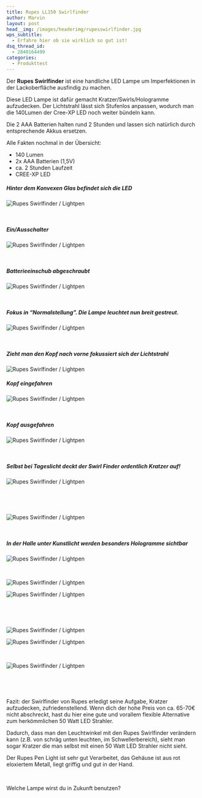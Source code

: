 ```yaml
---
title: Rupes LL150 Swirlfinder
author: Marvin
layout: post
head__img: /images/headerimg/rupesswirlfinder.jpg
wps_subtitle:
  - Erfahre hier ob sie wirklich so gut ist!
dsq_thread_id:
  - 2840164499
categories:
  - Produkttest
---
```

Der **Rupes Swirlfinder** ist eine handliche LED Lampe um Imperfektionen in der Lackoberfläche ausfindig zu machen.

<p style="text-align: left;">
  Diese LED Lampe ist dafür gemacht Kratzer/Swirls/Hologramme aufzudecken. Der Lichtstrahl lässt sich Stufenlos anpassen, wodurch man die 140Lumen der Cree-XP LED noch weiter bündeln kann.
</p>

<p style="text-align: left;">
  Die 2 AAA Batterien halten rund 2 Stunden und lassen sich natürlich durch entsprechende Akkus ersetzen.
</p>

<p style="text-align: left;">
  Alle Fakten nochmal in der Übersicht:
</p>

*   140 Lumen
*   2x AAA Batterien (1,5V)
*   ca. 2 Stunden Laufzeit
*   CREE-XP LED

<h5 style="text-align: left;">
  Hinter dem Konvexen Glas befindet sich die LED
</h5>

![Rupes Swirlfinder / Lightpen](http://autopflege-mieth.de/berichte/rupeslightpen/P1020033.JPG)

&nbsp;

##### Ein/Ausschalter

![Rupes Swirlfinder / Lightpen](http://autopflege-mieth.de/berichte/rupeslightpen/P1020034.JPG)

&nbsp;

##### Batterieeinschub abgeschraubt

![Rupes Swirlfinder / Lightpen](http://autopflege-mieth.de/berichte/rupeslightpen/P1020035.jpg)

&nbsp;

##### Fokus in &#8220;Normalstellung&#8221;. Die Lampe leuchtet nun breit gestreut.

![Rupes Swirlfinder / Lightpen](http://autopflege-mieth.de/berichte/rupeslightpen/P1020036.jpg)

&nbsp;

##### Zieht man den Kopf nach vorne fokussiert sich der Lichtstrahl

![Rupes Swirlfinder / Lightpen](http://autopflege-mieth.de/berichte/rupeslightpen/P1020037.jpg?w=900)
&nbsp;

##### Kopf eingefahren

![Rupes Swirlfinder / Lightpen](http://autopflege-mieth.de/berichte/rupeslightpen/P1020038.JPG)

&nbsp;

##### Kopf ausgefahren

![Rupes Swirlfinder / Lightpen](http://autopflege-mieth.de/berichte/rupeslightpen/P1020039.JPG)

&nbsp;

##### Selbst bei Tageslicht deckt der Swirl Finder ordentlich Kratzer auf!

![Rupes Swirlfinder / Lightpen](http://autopflege-mieth.de/berichte/rupeslightpen/P1020047.JPG)

&nbsp;

&nbsp;

![Rupes Swirlfinder / Lightpen](http://autopflege-mieth.de/berichte/rupeslightpen/P1020050.JPG)

&nbsp;

##### In der Halle unter Kunstlicht werden besonders Hologramme sichtbar

![Rupes Swirlfinder / Lightpen](http://autopflege-mieth.de/berichte/rupeslightpen/P1020054.JPG)

&nbsp;

![Rupes Swirlfinder / Lightpen](http://autopflege-mieth.de/berichte/rupeslightpen/P1020056.JPG)

![Rupes Swirlfinder / Lightpen](http://autopflege-mieth.de/berichte/rupeslightpen/P1020057.JPG)

&nbsp;

&nbsp;

![Rupes Swirlfinder / Lightpen](http://autopflege-mieth.de/berichte/rupeslightpen/P1020060.JPG)

![Rupes Swirlfinder / Lightpen](http://autopflege-mieth.de/berichte/rupeslightpen/P1020061.JPG)

&nbsp;

![Rupes Swirlfinder / Lightpen](http://autopflege-mieth.de/berichte/rupeslightpen/P1020063.JPG)

&nbsp;

&nbsp;

Fazit: der Swirlfinder von Rupes erledigt seine Aufgabe, Kratzer aufzudecken, zufriedenstellend. Wenn dich der hohe Preis von ca. 65-70€ nicht abschreckt, hast du hier eine gute und vorallem flexible Alternative zum herkömmlichen 50 Watt LED Strahler.

Dadurch, dass man den Leuchtwinkel mit den Rupes Swirlfinder verändern kann (z.B. von schräg unten leuchten, im Schwellerbereich), sieht man sogar Kratzer die man selbst mit einen 50 Watt LED Strahler nicht sieht.

Der Rupes Pen Light ist sehr gut Verarbeitet, das Gehäuse ist aus rot eloxiertem Metall, liegt griffig und gut in der Hand.

&nbsp;

Welche Lampe wirst du in Zukunft benutzen?
